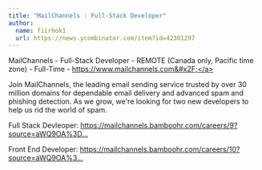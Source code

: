 ```yaml
---
title: "MailChannels : Full-Stack Developer"
author:
  name: fiirhok1
  url: https://news.ycombinator.com/item?id=42301297
---
```

MailChannels - Full-Stack Developer - REMOTE (Canada only, Pacific time zone) - Full-Time - <a href="https:&#x2F;&#x2F;www.mailchannels.com&#x2F;" rel="nofollow">https:&#x2F;&#x2F;www.mailchannels.com&#x2F;</a>

Join MailChannels, the leading email sending service trusted by over 30 million domains for dependable email delivery and advanced spam and phishing detection. As we grow, we&#x27;re looking for two new developers to help us rid the world of spam.

Full Stack Devleoper: <a href="https:&#x2F;&#x2F;mailchannels.bamboohr.com&#x2F;careers&#x2F;9?source=aWQ9OA%3D%3D" rel="nofollow">https:&#x2F;&#x2F;mailchannels.bamboohr.com&#x2F;careers&#x2F;9?source=aWQ9OA%3D...</a>

Front End Developer: <a href="https:&#x2F;&#x2F;mailchannels.bamboohr.com&#x2F;careers&#x2F;10?source=aWQ9OA%3D%3D" rel="nofollow">https:&#x2F;&#x2F;mailchannels.bamboohr.com&#x2F;careers&#x2F;10?source=aWQ9OA%3...</a>
<JobApplication />
